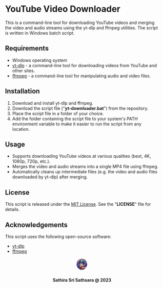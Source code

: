 # YouTube Video Downloader

This is a command-line tool for downloading YouTube videos and merging the video and audio streams using the yt-dlp and ffmpeg utilities. The script is written in Windows batch script.

## Requirements

* Windows operating system
* <a href="https://github.com/yt-dlp/yt-dlp">yt-dlp</a> - a command-line tool for downloading videos from YouTube and other sites.
* <a href="https://ffmpeg.org/">ffmpeg</a> - a command-line tool for manipulating audio and video files.


## Installation

1. Download and install yt-dlp and ffmpeg.
2. Download the script file ("<b>yt-downloader.bat</b>") from the repository.
3. Place the script file in a folder of your choice.
4. Add the folder containing the script file to your system's PATH environment variable to make it easier to run the script from any location.

## Usage

* Supports downloading YouTube videos at various qualities (best, 4K, 1080p, 720p, etc.).
* Merges the video and audio streams into a single MP4 file using ffmpeg.
* Automatically cleans up intermediate files (e.g. the video and audio files downloaded by yt-dlp) after merging. 

## License 

This script is released under the <a href="https://opensource.org/licenses/MIT">MIT License</a>. See the "<b>LICENSE</b>" file for details.

## Acknowledgements

This script uses the following open-source software:

* <a href="https://github.com/yt-dlp/yt-dlp">yt-dlp</a>
* <a href="https://ffmpeg.org/">ffmpeg</a>



<div align="center">
	<img src="https://github.com/SathiraSriSathsara/SathiraSriSathsara/blob/main/icon.png" width="40">
	<h4>Sathira Sri Sathsara @ 2023</h4>
</div>	
